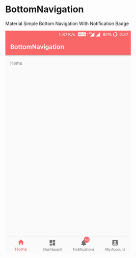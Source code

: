 # BottomNavigation
Material Simple Bottom Navigation With Notification Badge

<img src="https://github.com/shubhamkhuva/BottomNavigation/blob/master/screenshot/Screenshot.jpg?raw=true" height="700">

